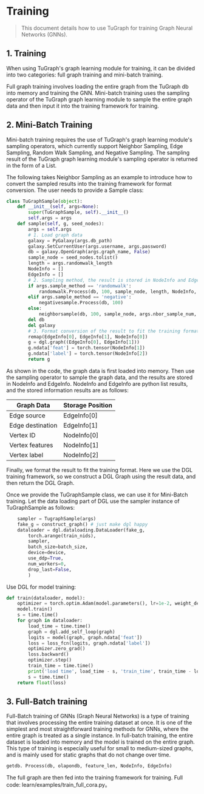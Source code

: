 # Training
> This document details how to use TuGraph for training Graph Neural Networks (GNNs).

## 1. Training
When using TuGraph's graph learning module for training, it can be divided into two categories: full graph training and mini-batch training.

Full graph training involves loading the entire graph from the TuGraph db into memory and training the GNN. Mini-batch training uses the sampling operator of the TuGraph graph learning module to sample the entire graph data and then input it into the training framework for training.

## 2. Mini-Batch Training
Mini-batch training requires the use of TuGraph's graph learning module's sampling operators, which currently support Neighbor Sampling, Edge Sampling, Random Walk Sampling, and Negative Sampling. The sampling result of the TuGraph graph learning module's sampling operator is returned in the form of a List.

The following takes Neighbor Sampling as an example to introduce how to convert the sampled results into the training framework for format conversion.
The user needs to provide a Sample class:
```python
class TuGraphSample(object):
    def __init__(self, args=None):
        super(TuGraphSample, self).__init__()
        self.args = args
    def sample(self, g, seed_nodes):
        args = self.args
        # 1. Load graph data
        galaxy = PyGalaxy(args.db_path)
        galaxy.SetCurrentUser(args.username, args.password)
        db = galaxy.OpenGraph(args.graph_name, False)
        sample_node = seed_nodes.tolist()
        length = args.randomwalk_length
        NodeInfo = []
        EdgeInfo = []
        # 2. Sampling method, the result is stored in NodeInfo and EdgeInfo
        if args.sample_method == 'randomwalk':
            randomwalk.Process(db, 100, sample_node, length, NodeInfo, EdgeInfo)
        elif args.sample_method == 'negative':
            negativesample.Process(db, 100)
        else:
            neighborsample(db, 100, sample_node, args.nbor_sample_num, NodeInfo, EdgeInfo)
        del db
        del galaxy
        # 3. Format conversion of the result to fit the training format
        remap(EdgeInfo[0], EdgeInfo[1], NodeInfo[0])
        g = dgl.graph((EdgeInfo[0], EdgeInfo[1]))
        g.ndata['feat'] = torch.tensor(NodeInfo[1])
        g.ndata['label'] = torch.tensor(NodeInfo[2])
        return g
```
As shown in the code, the graph data is first loaded into memory. Then use the sampling operator to sample the graph data, and the results are stored in NodeInfo and EdgeInfo. NodeInfo and EdgeInfo are python list results, and the stored information results are as follows:

|Graph Data | Storage Position |
| --- | --- |
|Edge source | EdgeInfo[0] |
|Edge destination | EdgeInfo[1] |
|Vertex ID | NodeInfo[0] |
|Vertex features | NodeInfo[1] |
|Vertex label | NodeInfo[2] |

Finally, we format the result to fit the training format. Here we use the DGL training framework, so we construct a DGL Graph using the result data, and then return the DGL Graph.

Once we provide the TuGraphSample class, we can use it for Mini-Batch training. Let the data loading part of DGL use the sampler instance of TuGraphSample as follows:
```python
    sampler = TugraphSample(args)
    fake_g = construct_graph() # just make dgl happy
    dataloader = dgl.dataloading.DataLoader(fake_g,
        torch.arange(train_nids),
        sampler,
        batch_size=batch_size,
        device=device,
        use_ddp=True,
        num_workers=0,
        drop_last=False,
        )
```
Use DGL for model training:
```python
def train(dataloader, model):
    optimizer = torch.optim.Adam(model.parameters(), lr=1e-2, weight_decay=5e-4)
    model.train()
    s = time.time()
    for graph in dataloader:
        load_time = time.time()
        graph = dgl.add_self_loop(graph)
        logits = model(graph, graph.ndata['feat'])
        loss = loss_fcn(logits, graph.ndata['label'])
        optimizer.zero_grad()
        loss.backward()
        optimizer.step()
        train_time = time.time()
        print('load time', load_time - s, 'train_time', train_time - load_time)
        s = time.time()
    return float(loss)
```
## 3. Full-Batch training
Full-Batch training of GNNs (Graph Neural Networks) is a type of training that involves processing the entire training dataset at once. It is one of the simplest and most straightforward training methods for GNNs, where the entire graph is treated as a single instance. In full-batch training, the entire dataset is loaded into memory and the model is trained on the entire graph. This type of training is especially useful for small to medium-sized graphs, and is mainly used for static graphs that do not change over time.
```python
getdb. Process(db, olapondb, feature_len, NodeInfo, EdgeInfo)
```
The full graph are then fed into the training framework for training.
Full code: learn/examples/train_full_cora.py。

